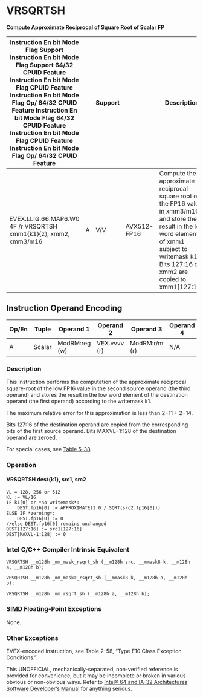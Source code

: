 # VRSQRTSH

**Compute Approximate Reciprocal of Square Root of Scalar FP**

| Instruction En bit Mode Flag Support Instruction En bit Mode Flag Support 64/32 CPUID Feature Instruction En bit Mode Flag CPUID Feature Instruction En bit Mode Flag Op/ 64/32 CPUID Feature Instruction En bit Mode Flag 64/32 CPUID Feature Instruction En bit Mode Flag CPUID Feature Instruction En bit Mode Flag Op/ 64/32 CPUID Feature |     | Support |             | Description                                                                                                                                                                                                |
| ---------------------------------------------------------------------------------------------------------------------------------------------------------------------------------------------------------------------------------------------------------------------------------------------------------------------------------------------- | --- | ------- | ----------- | ---------------------------------------------------------------------------------------------------------------------------------------------------------------------------------------------------------- |
| EVEX.LLIG.66.MAP6.W0 4F /r VRSQRTSH xmm1{k1}{z}, xmm2, xmm3/m16                                                                                                                                                                                                                                                                                | A   | V/V     | AVX512-FP16 | Compute the approximate reciprocal square root of the FP16 value in xmm3/m16 and store the result in the low word element of xmm1 subject to writemask k1. Bits 127:16 of xmm2 are copied to xmm1[127:16]. |

## Instruction Operand Encoding

| Op/En | Tuple  | Operand 1     | Operand 2    | Operand 3     | Operand 4 |
| ----- | ------ | ------------- | ------------ | ------------- | --------- |
| A     | Scalar | ModRM:reg (w) | VEX.vvvv (r) | ModRM:r/m (r) | N/A       |

### Description

This instruction performs the computation of the approximate reciprocal square-root of the low FP16 value in the second source operand (the third operand) and stores the result in the low word element of the destination operand (the first operand) according to the writemask k1.

The maximum relative error for this approximation is less than 2−11 + 2−14.

Bits 127:16 of the destination operand are copied from the corresponding bits of the first source operand. Bits MAXVL−1:128 of the destination operand are zeroed.

For special cases, see [Table 5-38](/x86/vrsqrtph#tbl-5-38).

### Operation

#### VRSQRTSH dest{k1}, src1, src2

```
VL = 128, 256 or 512
KL := VL/16
IF k1[0] or *no writemask*:
    DEST.fp16[0] := APPROXIMATE(1.0 / SQRT(src2.fp16[0]))
ELSE IF *zeroing*:
    DEST.fp16[0] := 0
//else DEST.fp16[0] remains unchanged
DEST[127:16] := src1[127:16]
DEST[MAXVL-1:128] := 0

```

### Intel C/C++ Compiler Intrinsic Equivalent

```
VRSQRTSH __m128h _mm_mask_rsqrt_sh (__m128h src, __mmask8 k, __m128h a, __m128h b);

```

```
VRSQRTSH __m128h _mm_maskz_rsqrt_sh (__mmask8 k, __m128h a, __m128h b);

```

```
VRSQRTSH __m128h _mm_rsqrt_sh (__m128h a, __m128h b);

```

### SIMD Floating-Point Exceptions

None.

### Other Exceptions

EVEX-encoded instruction, see Table 2-58, “Type E10 Class Exception Conditions.”

This UNOFFICIAL, mechanically-separated, non-verified reference is provided for convenience, but it may be
incomplete or broken in various obvious or non-obvious
ways. Refer to [Intel® 64 and IA-32 Architectures Software Developer’s Manual](https://software.intel.com/en-us/download/intel-64-and-ia-32-architectures-sdm-combined-volumes-1-2a-2b-2c-2d-3a-3b-3c-3d-and-4) for anything serious.
